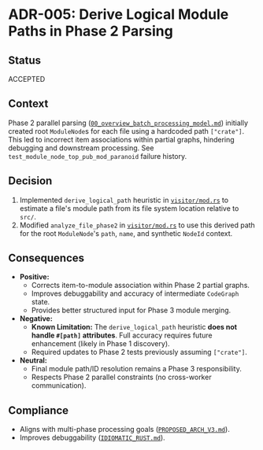 # ADR-005: Derive Logical Module Paths in Phase 2 Parsing

## Status
ACCEPTED

## Context
Phase 2 parallel parsing ([`00_overview_batch_processing_model.md`](docs/plans/uuid_refactor/00_overview_batch_processing_model.md#phase-2-parallel-parse--provisional-graph-generation)) initially created root `ModuleNode`s for each file using a hardcoded path `["crate"]`. This led to incorrect item associations within partial graphs, hindering debugging and downstream processing. See `test_module_node_top_pub_mod_paranoid` failure history.

## Decision
1.  Implemented `derive_logical_path` heuristic in [`visitor/mod.rs`](crates/ingest/syn_parser/src/parser/visitor/mod.rs) to estimate a file's module path from its file system location relative to `src/`.
2.  Modified `analyze_file_phase2` in [`visitor/mod.rs`](crates/ingest/syn_parser/src/parser/visitor/mod.rs) to use this derived path for the root `ModuleNode`'s `path`, `name`, and synthetic `NodeId` context.

## Consequences
- **Positive:**
    *   Corrects item-to-module association within Phase 2 partial graphs.
    *   Improves debuggability and accuracy of intermediate `CodeGraph` state.
    *   Provides better structured input for Phase 3 module merging.
- **Negative:**
    *   **Known Limitation:** The `derive_logical_path` heuristic **does not handle `#[path]` attributes**. Full accuracy requires future enhancement (likely in Phase 1 discovery).
    *   Required updates to Phase 2 tests previously assuming `["crate"]`.
- **Neutral:**
    *   Final module path/ID resolution remains a Phase 3 responsibility.
    *   Respects Phase 2 parallel constraints (no cross-worker communication).

## Compliance
- Aligns with multi-phase processing goals ([`PROPOSED_ARCH_V3.md`](PROPOSED_ARCH_V3.md)).
- Improves debuggability ([`IDIOMATIC_RUST.md`](ai_workflow/AI_Always_Instructions/IDIOMATIC_RUST.md)).
